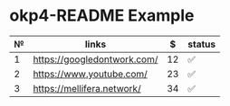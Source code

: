 # okp4-README Example

| №   | links                       | $   | status |
|-----|-----------------------------|-----|--------|
| 1   | https://googledontwork.com/ | 12  | ✅       | 
| 2   | https://www.youtube.com/    | 23  | ✅      | 
| 3   | https://mellifera.network/  | 34  | ✅      | 


